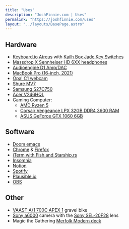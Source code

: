 ```yaml
---
title: "Uses"
description: "JoshFinnie.com | Uses"
permalink: "https://joshfinnie.com/uses"
layout: "../layouts/BasePage.astro"
---
```


## Hardware

- [Keyboard.io Atreus](https://shop.keyboard.io/products/keyboardio-atreus) with [Kailh Box Jade Key Switches](https://amzn.to/3NOInj2)
- [Massdrop X Sennheiser HD 6XX headphones](https://drop.com/buy/massdrop-sennheiser-hd6xx?utm_source=linkshare&referer=BH8DEX)
- [Audioengine D1 Amp/DAC](https://amzn.to/38Mt8bB)
- [MacBook Pro (16-inch, 2021)](https://amzn.to/3ByILPE)
- [Opal C1 webcam](https://opalcamera.com/)
- [Shure MV7](https://amzn.to/3Mh2Iwl)
- [Samsung S27C750](https://amzn.to/3PVxGMW)
- [Acer V246HQL](https://amzn.to/3Sk1zs1)
- Gaming Computer:
  - [AMD Ryzen 5](https://amzn.to/3MiihUv)
  - [Corsair Vengeance LPX 32GB DDR4 3600 RAM](https://amzn.to/3zg8hbf)
  - [ASUS GeForce GTX 1060 6GB](https://amzn.to/3StWTQu)

## Software

- [Doom emacs](https://github.com/doomemacs/doomemacs)
- [Chrome](https://www.google.com/chrome/) & [Firefox](https://www.mozilla.org/en-US/firefox/new/)
- [iTerm with Fish and Starship.rs](/blog/moving-from-oh-my-zsh-to-starship-and-fish-shell)
- [Insomnia](https://insomnia.rest/)
- [Notion](https://www.notion.so/)
- [Spotify](https://www.spotify.com)
- [Plausible.io](https://plausible.io/)
- [OBS](https://obsproject.com/)

## Other

- [VAAST A/1 700C APEX 1](https://www.vaastbikes.com/bikemodels/a1/) gravel bike
- [Sony a6000](https://amzn.to/3xi4ZmJ) camera with the [Sony SEL-20F28](https://amzn.to/3xi4ZmJ) lens
- Magic the Gathering [Merfolk Modern deck](#)
